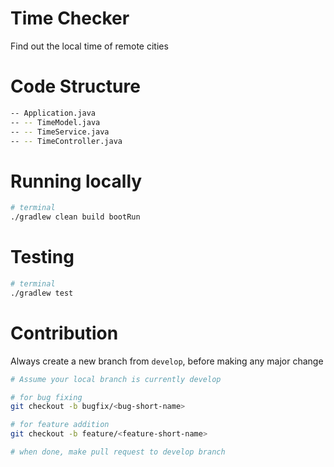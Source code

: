 # Time Checker
Find out the local time of remote cities

# Code Structure
```sh
-- Application.java
-- -- TimeModel.java
-- -- TimeService.java
-- -- TimeController.java
```

# Running locally
```sh
# terminal
./gradlew clean build bootRun
```

# Testing
```sh
# terminal
./gradlew test
```

# Contribution
Always create a new branch from `develop`, before making any major change
```sh
# Assume your local branch is currently develop

# for bug fixing
git checkout -b bugfix/<bug-short-name>

# for feature addition
git checkout -b feature/<feature-short-name>

# when done, make pull request to develop branch
```
